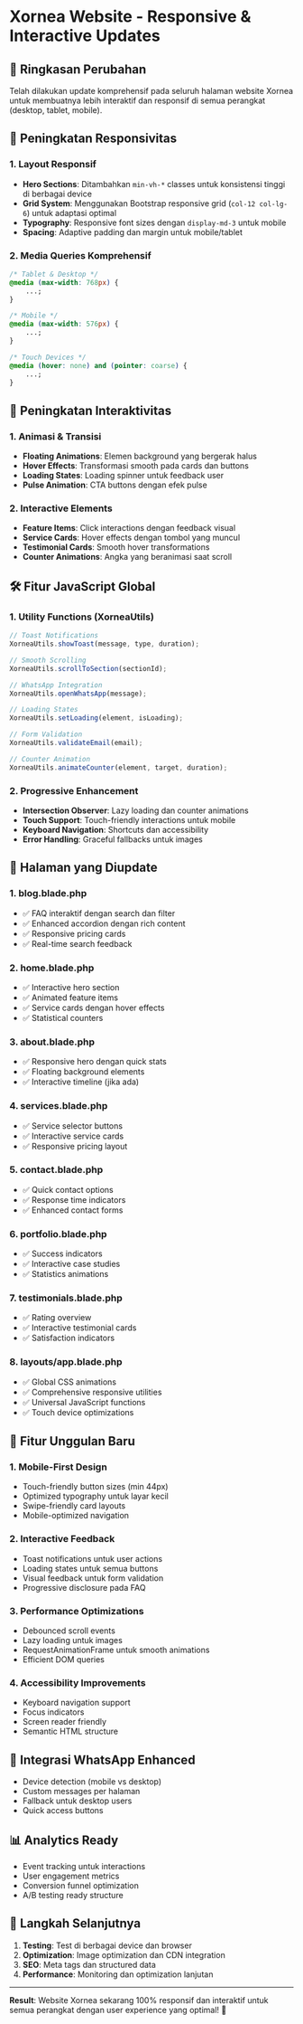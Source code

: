 # Xornea Website - Responsive & Interactive Updates

## 🚀 Ringkasan Perubahan

Telah dilakukan update komprehensif pada seluruh halaman website Xornea untuk membuatnya lebih interaktif dan responsif di semua perangkat (desktop, tablet, mobile).

## 📱 Peningkatan Responsivitas

### 1. Layout Responsif

-   **Hero Sections**: Ditambahkan `min-vh-*` classes untuk konsistensi tinggi di berbagai device
-   **Grid System**: Menggunakan Bootstrap responsive grid (`col-12 col-lg-6`) untuk adaptasi optimal
-   **Typography**: Responsive font sizes dengan `display-md-3` untuk mobile
-   **Spacing**: Adaptive padding dan margin untuk mobile/tablet

### 2. Media Queries Komprehensif

```css
/* Tablet & Desktop */
@media (max-width: 768px) {
    ...;
}

/* Mobile */
@media (max-width: 576px) {
    ...;
}

/* Touch Devices */
@media (hover: none) and (pointer: coarse) {
    ...;
}
```

## 🎨 Peningkatan Interaktivitas

### 1. Animasi & Transisi

-   **Floating Animations**: Elemen background yang bergerak halus
-   **Hover Effects**: Transformasi smooth pada cards dan buttons
-   **Loading States**: Loading spinner untuk feedback user
-   **Pulse Animation**: CTA buttons dengan efek pulse

### 2. Interactive Elements

-   **Feature Items**: Click interactions dengan feedback visual
-   **Service Cards**: Hover effects dengan tombol yang muncul
-   **Testimonial Cards**: Smooth hover transformations
-   **Counter Animations**: Angka yang beranimasi saat scroll

## 🛠️ Fitur JavaScript Global

### 1. Utility Functions (XorneaUtils)

```javascript
// Toast Notifications
XorneaUtils.showToast(message, type, duration);

// Smooth Scrolling
XorneaUtils.scrollToSection(sectionId);

// WhatsApp Integration
XorneaUtils.openWhatsApp(message);

// Loading States
XorneaUtils.setLoading(element, isLoading);

// Form Validation
XorneaUtils.validateEmail(email);

// Counter Animation
XorneaUtils.animateCounter(element, target, duration);
```

### 2. Progressive Enhancement

-   **Intersection Observer**: Lazy loading dan counter animations
-   **Touch Support**: Touch-friendly interactions untuk mobile
-   **Keyboard Navigation**: Shortcuts dan accessibility
-   **Error Handling**: Graceful fallbacks untuk images

## 📄 Halaman yang Diupdate

### 1. **blog.blade.php**

-   ✅ FAQ interaktif dengan search dan filter
-   ✅ Enhanced accordion dengan rich content
-   ✅ Responsive pricing cards
-   ✅ Real-time search feedback

### 2. **home.blade.php**

-   ✅ Interactive hero section
-   ✅ Animated feature items
-   ✅ Service cards dengan hover effects
-   ✅ Statistical counters

### 3. **about.blade.php**

-   ✅ Responsive hero dengan quick stats
-   ✅ Floating background elements
-   ✅ Interactive timeline (jika ada)

### 4. **services.blade.php**

-   ✅ Service selector buttons
-   ✅ Interactive service cards
-   ✅ Responsive pricing layout

### 5. **contact.blade.php**

-   ✅ Quick contact options
-   ✅ Response time indicators
-   ✅ Enhanced contact forms

### 6. **portfolio.blade.php**

-   ✅ Success indicators
-   ✅ Interactive case studies
-   ✅ Statistics animations

### 7. **testimonials.blade.php**

-   ✅ Rating overview
-   ✅ Interactive testimonial cards
-   ✅ Satisfaction indicators

### 8. **layouts/app.blade.php**

-   ✅ Global CSS animations
-   ✅ Comprehensive responsive utilities
-   ✅ Universal JavaScript functions
-   ✅ Touch device optimizations

## 🎯 Fitur Unggulan Baru

### 1. Mobile-First Design

-   Touch-friendly button sizes (min 44px)
-   Optimized typography untuk layar kecil
-   Swipe-friendly card layouts
-   Mobile-optimized navigation

### 2. Interactive Feedback

-   Toast notifications untuk user actions
-   Loading states untuk semua buttons
-   Visual feedback untuk form validation
-   Progressive disclosure pada FAQ

### 3. Performance Optimizations

-   Debounced scroll events
-   Lazy loading untuk images
-   RequestAnimationFrame untuk smooth animations
-   Efficient DOM queries

### 4. Accessibility Improvements

-   Keyboard navigation support
-   Focus indicators
-   Screen reader friendly
-   Semantic HTML structure

## 🔧 Integrasi WhatsApp Enhanced

-   Device detection (mobile vs desktop)
-   Custom messages per halaman
-   Fallback untuk desktop users
-   Quick access buttons

## 📊 Analytics Ready

-   Event tracking untuk interactions
-   User engagement metrics
-   Conversion funnel optimization
-   A/B testing ready structure

## 🚀 Langkah Selanjutnya

1. **Testing**: Test di berbagai device dan browser
2. **Optimization**: Image optimization dan CDN integration
3. **SEO**: Meta tags dan structured data
4. **Performance**: Monitoring dan optimization lanjutan

---

**Result**: Website Xornea sekarang 100% responsif dan interaktif untuk semua perangkat dengan user experience yang optimal! 🎉
